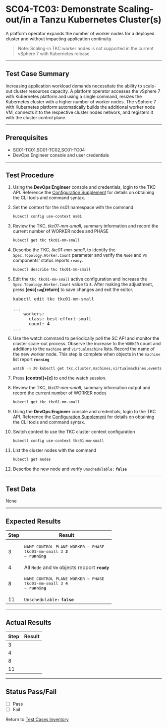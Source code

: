 # SC04-TC03: Demonstrate Scaling-out/in a Tanzu Kubernetes Cluster(s)

A platform operator expands the number of worker nodes for a deployed cluster and without impacting application continuity

> Note: Scaling-in TKC worker nodes is not supported in the current vSphere 7 with Kubernetes release

---

## Test Case Summary

Increasing application workload demands necessitate the ability to scale-out cluster resources capacity. A platform operator accesses the vSphere 7 with Kubernetes platform and using a single command, resizes the Kubernetes cluster with a higher number of worker nodes. The vSphere 7 with Kubernetes platform automatically builds the additional worker node VM, connects it to the respective cluster nodes network, and registers it with the cluster control plane.

---

## Prerequisites

* SC01-TC01,SC01-TC02,SC01-TC04
* DevOps Engineer console and user credentials

---

## Test Procedure

1. Using the **DevOps Engineer** console and credentials, login to the TKC API. Reference the [Configuration Supplement](../supplements/client-configuration.md##-Login-to-a-Tanzu-Kubernetes-Cluster-as-a-vCenter-Single-Sign-On-User) for details on obtaining the CLI tools and command syntax.

2. Set the context for the ns01 namespace with the command

    ```sh
    kubectl config use-context ns01
    ```

3. Review the TKC, *tkc01-mm-small*, summary information and record the current number of WORKER nodes and PHASE

    ```sh
    kubectl get tkc tkc01-mm-small
    ```

4. Describe the TKC, *tkc01-mm-small*, to identify the `Spec.Topology.Worker.Count` parameter and verify the `Node` and `Vm` components' status reports `ready`.

    ```sh
    kubectl describe tkc tkc01-mm-small 
    ```

5. Edit the `tkc tkc01-mm-small` active configuration and increase the `Spec.Topology.Worker.Count` value to **`4`**. After making the adjustment, press **[esc]`:wq`[return]** to save changes and exit the editor.

    <pre>kubectl edit tkc tkc01-mm-small <br><br>...<br>    workers:<br>      class: best-effort-small<br>      count: <b>4</b><br>...</pre>

6. Use the watch command to periodically poll the SC API and monitor the cluster scale-out process. Observe the increase to the `WORKER` count and additions to the `machine` and `virtualmachine` lists. Record the name of the new worker node. This step is complete when objects in the `machine` list report **`running`**

    ```sh
    watch -n 30 kubectl get tkc,cluster,machines,virtualmachines,events
    ```

7. Press **[control]+[c]** to end the watch session.
8. Review the TKC, *tkc01-mm-small*, summary information output and record the current number of WORKER nodes

    ```sh
    kubectl get tkc tkc01-mm-small
    ```

9. Using the **DevOps Engineer** console and credentials, login to the TKC API. Reference the [Configuration Supplement](../supplements/client-configuration.md##-Login-to-a-Tanzu-Kubernetes-Cluster-as-a-vCenter-Single-Sign-On-User) for details on obtaining the CLI tools and command syntax.

10. Switch context to use the TKC cluster context configuration

    ```sh
    kubectl config use-context tkc01-mm-small
    ```

11. List the cluster nodes with the command

    ```sh
    kubectl get nodes
    ```

12. Describe the new node and verify `Unschedulable:` **`false`**

---

## Test Data

None

---

## Expected Results

Step | Result |
--- | --- |
3 | <pre>NAME             CONTROL PLANE   WORKER   ~    PHASE<br>tkc01-mm-small   3               <b>3</b>        ~    <b>running</b></pre>
4 | All `Node` and `Vm` objects repport **`ready`**
8 | <pre>NAME             CONTROL PLANE   WORKER   ~    PHASE<br>tkc01-mm-small   3               <b>4</b>        ~    <b>running</b></pre>
11 | `Unschedulable:` **`false`**

---

## Actual Results

Step | Result |
--- | --- |
3 |  |
4 |  |
8 |  |
11 |  |

---

## Status Pass/Fail

* [  ] Pass
* [  ] Fail

Return to [Test Cases Inventory](../README.md#test-cases-inventory)